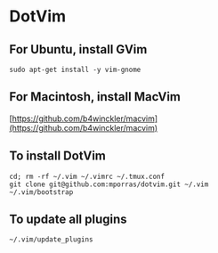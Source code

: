 # DotVim


## For Ubuntu, install GVim

````
sudo apt-get install -y vim-gnome
````


## For Macintosh, install MacVim

[https://github.com/b4winckler/macvim](https://github.com/b4winckler/macvim)


## To install DotVim

````
cd; rm -rf ~/.vim ~/.vimrc ~/.tmux.conf
git clone git@github.com:mporras/dotvim.git ~/.vim
~/.vim/bootstrap
````


## To update all plugins

````
~/.vim/update_plugins
````
